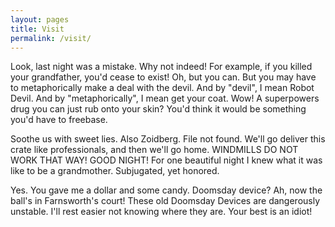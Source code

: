 ```yaml
---
layout: pages
title: Visit
permalink: /visit/
---
```


Look, last night was a mistake. Why not indeed! For example, if you killed your grandfather, you'd cease to exist! Oh, but you can. But you may have to metaphorically make a deal with the devil. And by "devil", I mean Robot Devil. And by "metaphorically", I mean get your coat. Wow! A superpowers drug you can just rub onto your skin? You'd think it would be something you'd have to freebase.

Soothe us with sweet lies. Also Zoidberg. File not found. We'll go deliver this crate like professionals, and then we'll go home. WINDMILLS DO NOT WORK THAT WAY! GOOD NIGHT! For one beautiful night I knew what it was like to be a grandmother. Subjugated, yet honored.

Yes. You gave me a dollar and some candy. Doomsday device? Ah, now the ball's in Farnsworth's court! These old Doomsday Devices are dangerously unstable. I'll rest easier not knowing where they are. Your best is an idiot!